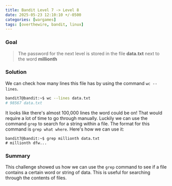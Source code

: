 ```yaml
---
title: Bandit Level 7 -> Level 8
date: 2025-05-23 12:10:10 +/-0500
categories: [wargames]
tags: [overthewire, bandit, linux]
---
```


### Goal
> The password for the next level is stored in the file **data.txt** next to the word **millionth**

### Solution
We can check how many lines this file has by using the command `wc --lines`. 

```bash
bandit7@bandit:~$ wc --lines data.txt 
# 98567 data.txt
```

It looks like there's almost 100,000 lines the word could be on! That would require a lot of time to go through manually. Luckily we can use the command `grep` to search for a string within a file.  The format for this command is `grep what where`. Here's how we can use it:

```
bandit7@bandit:~$ grep millionth data.txt 
# millionth	dfw...
```

### Summary
This challenge showed us how we can use the `grep` command to see if a file contains a certain word or string of data. This is useful for searching through the contents of files.
